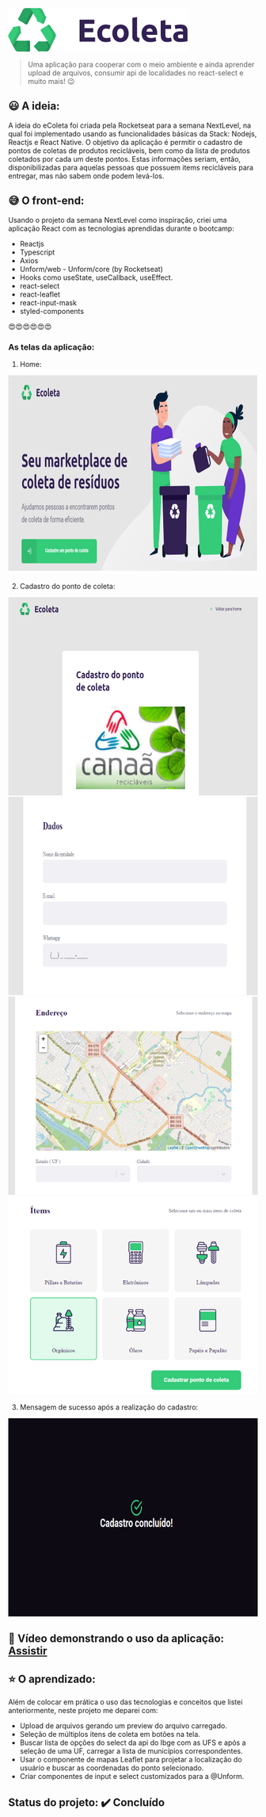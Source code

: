 <img src="https://github.com/camilaseasky/Ecoleta---Frontend-React/blob/master/src/assets/logo.svg" />


> Uma aplicação para cooperar com o meio ambiente e ainda aprender upload de arquivos, consumir api de localidades no react-select e muito mais!  :wink:


## :smiley: A ideia: 
A ideia do eColeta foi criada pela Rocketseat para a semana NextLevel, na qual foi implementado usando as funcionalidades básicas
da Stack: Nodejs, Reactjs e React Native.
O objetivo da aplicação é permitir o cadastro de pontos de coletas de produtos recicláveis, bem como da lista de produtos coletados
por cada um deste pontos. Estas informações seriam, então, disponibilizadas para aquelas pessoas que possuem items recicláveis para
entregar, mas não sabem onde podem levá-los.

##  :sweat_smile: O front-end:
  Usando o projeto da semana NextLevel como inspiração, criei uma aplicação React com as tecnologias aprendidas durante o bootcamp:
    
* Reactjs
* Typescript
* Axios
* Unform/web - Unform/core (by Rocketseat)
* Hooks como useState, useCallback, useEffect.
* react-select
* react-leaflet
* react-input-mask
* styled-components

  
 :heart_eyes::heart_eyes::heart_eyes::heart_eyes::heart_eyes::heart_eyes:
 
 ### As telas da aplicação:
 1. Home: 
  
  <img src="https://github.com/camilaseasky/Ecoleta---Frontend-React/blob/master/docs/home.png" width="600px" height="400px"/>
  
    
  2. Cadastro do ponto de coleta: 

  <img src="https://github.com/camilaseasky/Ecoleta---Frontend-React/blob/master/docs/imagem_point.png" width="600px" height="400px" />
  <br />
  <img src="https://github.com/camilaseasky/Ecoleta---Frontend-React/blob/master/docs/point_dados.png" width="600px" height="400px" />
  <br />
  <img src="https://github.com/camilaseasky/Ecoleta---Frontend-React/blob/master/docs/point_endereco.png" width="600px" height="400px" />
  <br />
  <img src="https://github.com/camilaseasky/Ecoleta---Frontend-React/blob/master/docs/point_itens.png"  width="600px" height="400px"/>
  
 
  3. Mensagem de sucesso após a realização do cadastro: 

  <img src="https://github.com/camilaseasky/Ecoleta---Frontend-React/blob/master/docs/sucesso.png" width="600px" height="400px" />
  
 
 ## :movie_camera: Vídeo demonstrando o uso da aplicação:  <a href="https://youtu.be/p10I47xasuE">Assistir</a>

 
 ## :star: O aprendizado:
 
 Além de colocar em prática o uso das tecnologias e conceitos que listei anteriormente, neste projeto me deparei com:
 *  Upload de arquivos gerando um preview do arquivo carregado.
 *  Seleção de múltiplos itens de coleta em botões na tela.
 *  Buscar lista de opções do select da api do Ibge com as UFS e após a seleção de uma UF, carregar a lista de municípios correspondentes.
 *  Usar o componente de mapas Leaflet para projetar a localização do usuário e buscar as coordenadas do ponto selecionado.
 *  Criar componentes de input e select customizados para a @Unform.
 
 
 
 ## Status do projeto:    :heavy_check_mark: Concluído

